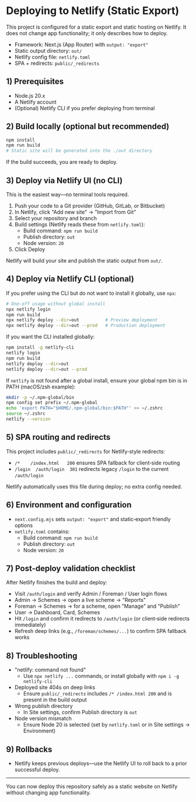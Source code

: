 # Deploying to Netlify (Static Export)

This project is configured for a static export and static hosting on Netlify.
It does not change app functionality; it only describes how to deploy.

- Framework: Next.js (App Router) with `output: "export"`
- Static output directory: `out/`
- Netlify config file: `netlify.toml`
- SPA + redirects: `public/_redirects`

## 1) Prerequisites

- Node.js 20.x
- A Netlify account
- (Optional) Netlify CLI if you prefer deploying from terminal

## 2) Build locally (optional but recommended)

```bash
npm install
npm run build
# Static site will be generated into the ./out directory
```

If the build succeeds, you are ready to deploy.

## 3) Deploy via Netlify UI (no CLI)

This is the easiest way—no terminal tools required.

1. Push your code to a Git provider (GitHub, GitLab, or Bitbucket)
2. In Netlify, click "Add new site" → "Import from Git"
3. Select your repository and branch
4. Build settings (Netlify reads these from `netlify.toml`):
   - Build command: `npm run build`
   - Publish directory: `out`
   - Node version: `20`
5. Click Deploy

Netlify will build your site and publish the static output from `out/`.

## 4) Deploy via Netlify CLI (optional)

If you prefer using the CLI but do not want to install it globally, use `npx`:

```bash
# One‑off usage without global install
npx netlify login
npm run build
npx netlify deploy --dir=out          # Preview deployment
npx netlify deploy --dir=out --prod   # Production deployment
```

If you want the CLI installed globally:

```bash
npm install -g netlify-cli
netlify login
npm run build
netlify deploy --dir=out
netlify deploy --dir=out --prod
```

If `netlify` is not found after a global install, ensure your global npm bin is in PATH
(macOS/zsh example):

```bash
mkdir -p ~/.npm-global/bin
npm config set prefix ~/.npm-global
echo 'export PATH="$HOME/.npm-global/bin:$PATH"' >> ~/.zshrc
source ~/.zshrc
netlify --version
```

## 5) SPA routing and redirects

This project includes `public/_redirects` for Netlify‑style redirects:

- `/*    /index.html   200` ensures SPA fallback for client‑side routing
- `/login  /auth/login  301` redirects legacy `/login` to the current `/auth/login`

Netlify automatically uses this file during deploy; no extra config needed.

## 6) Environment and configuration

- `next.config.mjs` sets `output: "export"` and static‑export friendly options
- `netlify.toml` contains:
  - Build command: `npm run build`
  - Publish directory: `out`
  - Node version: `20`

## 7) Post‑deploy validation checklist

After Netlify finishes the build and deploy:

- Visit `/auth/login` and verify Admin / Foreman / User login flows
- Admin → Schemes → open a live scheme → "Reports"
- Foreman → Schemes → for a scheme, open "Manage" and "Publish"
- User → Dashboard, Card, Schemes
- Hit `/login` and confirm it redirects to `/auth/login` (or client‑side redirects immediately)
- Refresh deep links (e.g., `/foreman/schemes/...`) to confirm SPA fallback works

## 8) Troubleshooting

- "netlify: command not found"
  - Use `npx netlify ...` commands, or install globally with `npm i -g netlify-cli`
- Deployed site 404s on deep links
  - Ensure `public/_redirects` includes `/* /index.html 200` and is present in the build output
- Wrong publish directory
  - In Site settings, confirm Publish directory is `out`
- Node version mismatch
  - Ensure Node 20 is selected (set by `netlify.toml` or in Site settings → Environment)

## 9) Rollbacks

- Netlify keeps previous deploys—use the Netlify UI to roll back to a prior successful deploy.

---

You can now deploy this repository safely as a static website on Netlify without changing app functionality.

